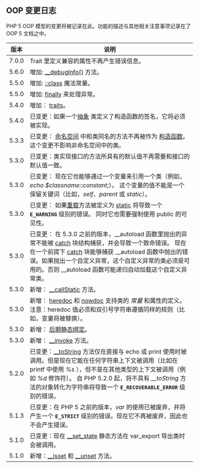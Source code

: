 OOP 变更日志
------------

PHP 5 OOP 模型的变更将被记录在此。功能的描述与其他相关注意事项记录在了
OOP 5 文档之中。

| 版本  | 说明                                                                                                                                                                                                                                                                                                                                                                                                                                                                   |
|-------|------------------------------------------------------------------------------------------------------------------------------------------------------------------------------------------------------------------------------------------------------------------------------------------------------------------------------------------------------------------------------------------------------------------------------------------------------------------------|
| 7.0.0 | Trait 里定义兼容的属性不再产生错误信息。                                                                                                                                                                                                                                                                                                                                                                                                                               |
| 5.6.0 | 增加: <a href="/language/oop5/magic.html#object.debuginfo" class="link">__debugInfo()</a> 方法。                                                                                                                                                                                                                                                                                                                                                                       |
| 5.5.0 | 增加: <a href="/language/oop5/basic.html#language.oop5.basic.class.class" class="link">::class</a> 魔法常量。                                                                                                                                                                                                                                                                                                                                                          |
| 5.5.0 | 增加: <a href="/language/exceptions.html" class="link">finally</a> 来处理异常。                                                                                                                                                                                                                                                                                                                                                                                        |
| 5.4.0 | 增加： <a href="/language/oop5/traits.html" class="link">traits</a>。                                                                                                                                                                                                                                                                                                                                                                                                  |
| 5.4.0 | 已变更：如果一个<a href="/language/oop5/abstract.html" class="link">抽象</a> 类定义了构造函数的签名，它将必须被实现。                                                                                                                                                                                                                                                                                                                                                  |
| 5.3.3 | 已变更： <a href="/language/namespaces.html" class="link">命名空间</a> 中和类同名的方法不再被作为 <a href="/language/oop5/decon.html" class="link">构造函数</a>。这个变更不影响非命名空间中的类。                                                                                                                                                                                                                                                                      |
| 5.3.0 | 已变更：类实现接口的方法所具有的默认值不再需要和接口的默认值一致。                                                                                                                                                                                                                                                                                                                                                                                                     |
| 5.3.0 | 已变更： 现在它也能够通过一个变量来引用一个类（例如，*echo $classname::constant;*）。 这个变量的值不能是一个保留关键词（比如，*self*、*parent* 或 *static*）。                                                                                                                                                                                                                                                                                                         |
| 5.3.0 | 已变更： 如果<a href="/language/oop5/overloading.html" class="link">重载</a>方法被定义为 <a href="/language/oop5/static.html" class="link">static</a> 将导致一个 **`E_WARNING`** 级别的错误。 同时它也需要强制使用 public 的可见性。                                                                                                                                                                                                                                   |
| 5.3.0 | 已变更： 在 5.3.0 之前的版本，<span class="function">\_\_autoload</span> 函数里抛出的异常不能被 <a href="/language/exceptions.html" class="link">catch</a> 块结构捕获，并会导致一个致命错误。 现在在一个前提下 <a href="/language/exceptions.html" class="link">catch</a> 块能够捕获 \_\_autoload 函数中抛出的错误。如果抛出一个自定义异常，这个自定义异常的类必须是可用的。否则 \_\_autoload 函数可能递归自动加载这个自定义异常类。                                   |
| 5.3.0 | 新增： <a href="/language/oop5/overloading.html" class="link">__callStatic</a> 方法。                                                                                                                                                                                                                                                                                                                                                                                  |
| 5.3.0 | 新增： <a href="/language/types/string.html#language.types.string.syntax.heredoc" class="link">heredoc</a> 和 <a href="/language/types/string.html#language.types.string.syntax.heredoc" class="link">nowdoc</a> 支持类的 *常量* 和属性的定义。 注意：heredoc 值必须和双引号字符串遵循同样的规则（比如，变量将被替换）。                                                                                                                                               |
| 5.3.0 | 新增： <a href="/language/oop5/late-static-bindings.html" class="link">后期静态绑定</a>。                                                                                                                                                                                                                                                                                                                                                                              |
| 5.3.0 | 新增： <a href="/language/oop5/magic.html#object.invoke" class="link">__invoke</a> 方法。                                                                                                                                                                                                                                                                                                                                                                              |
| 5.2.0 | 已变更：<a href="/language/oop5/magic.html#object.tostring" class="link">__toString</a> 方法仅在直接与 <span class="function">echo</span> 或 <span class="function">print</span> 使用时被调用。但是现在它能在任何字符串上下文被调用（比如在 <span class="function">printf</span> 中使用 *%s* ），但不是在其他类型的上下文被调用（例如 *%d* 修饰符）。 自 PHP 5.2.0 起，将不具有 *\_\_toString* 方法的对象转化为字符串将导致一个 **`E_RECOVERABLE_ERROR`** 级别的错误。 |
| 5.1.3 | 已变更：在 PHP 5 之前的版本，*var* 的使用已被废弃，并将产生一个 **`E_STRICT`** 级别的错误。现在它不再被废弃，因此也不会产生错误。                                                                                                                                                                                                                                                                                                                                      |
| 5.1.0 | 已变更：现在 <a href="/language/oop5/magic.html#object.set-state" class="link">__set_state</a> 静态方法在 <span class="function">var\_export</span> 导出类时会被调用。                                                                                                                                                                                                                                                                                                 |
| 5.1.0 | 新增：<a href="/language/oop5/overloading.html#object.isset" class="link">__isset</a> 和 <a href="/language/oop5/overloading.html#object.unset" class="link">__unset</a> 方法。                                                                                                                                                                                                                                                                                        |
